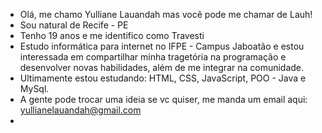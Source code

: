 - Olá, me chamo Yulliane Lauandah mas você pode me chamar de Lauh!
- Sou natural de Recife - PE
- Tenho 19 anos e me identifico como Travesti
- Estudo informática para internet no IFPE - Campus Jaboatão e estou interessada em compartilhar minha tragetória na programação e desenvolver novas habilidades, além de me integrar na comunidade.
- Ultimamente estou estudando: HTML, CSS, JavaScript, POO - Java e MySql.
- A gente pode trocar uma ideia se vc quiser, me manda um email aqui: yullianelauandah@gmail.com
- 

<!---
Lauandah/Lauandah is a ✨ special ✨ repository because its `README.md` (this file) appears on your GitHub profile.
You can click the Preview link to take a look at your changes.
--->
